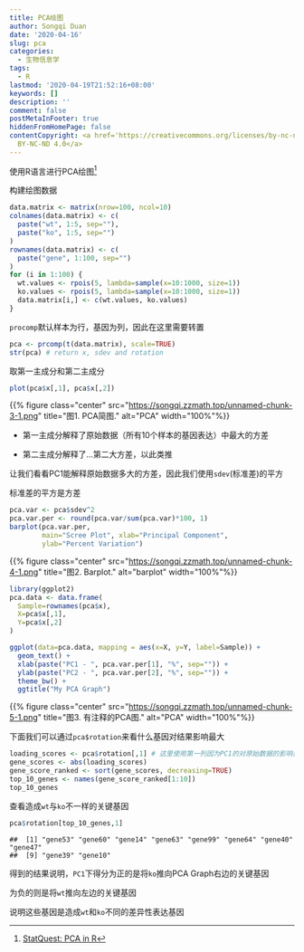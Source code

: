 ```yaml
---
title: PCA绘图
author: Songqi Duan
date: '2020-04-16'
slug: pca
categories:
  - 生物信息学
tags:
  - R
lastmod: '2020-04-19T21:52:16+08:00'
keywords: []
description: ''
comment: false
postMetaInFooter: true
hiddenFromHomePage: false
contentCopyright: <a href='https://creativecommons.org/licenses/by-nc-nd/4.0/'>CC
  BY-NC-ND 4.0</a>
---
```

使用R语言进行PCA绘图[^1]

构建绘图数据

```r
data.matrix <- matrix(nrow=100, ncol=10)
colnames(data.matrix) <- c(
  paste("wt", 1:5, sep=""),
  paste("ko", 1:5, sep="")
)
rownames(data.matrix) <- c(
  paste("gene", 1:100, sep="")
)
for (i in 1:100) {
  wt.values <- rpois(5, lambda=sample(x=10:1000, size=1))
  ko.values <- rpois(5, lambda=sample(x=10:1000, size=1))
  data.matrix[i,] <- c(wt.values, ko.values)
}
```

`procomp`默认样本为行，基因为列，因此在这里需要转置

```r
pca <- prcomp(t(data.matrix), scale=TRUE)
str(pca) # return x, sdev and rotation
```

取第一主成分和第二主成分

```r
plot(pca$x[,1], pca$x[,2]) 
```

{{% figure class="center" src="https://songqi.zzmath.top/unnamed-chunk-3-1.png" title="图1. PCA简图." alt="PCA" width="100%"%}}

- 第一主成分解释了原始数据（所有10个样本的基因表达）中最大的方差

- 第二主成分解释了...第二大方差，以此类推

让我们看看PC1能解释原始数据多大的方差，因此我们使用`sdev`(标准差)的平方

标准差的平方是方差

```r
pca.var <- pca$sdev^2
pca.var.per <- round(pca.var/sum(pca.var)*100, 1)
barplot(pca.var.per, 
        main="Scree Plot", xlab="Principal Component",
        ylab="Percent Variation")
```

{{% figure class="center" src="https://songqi.zzmath.top/unnamed-chunk-4-1.png" title="图2. Barplot." alt="barplot" width="100%"%}}

```r
library(ggplot2)
pca.data <- data.frame(
  Sample=rownames(pca$x),
  X=pca$x[,1],
  Y=pca$x[,2]
)

ggplot(data=pca.data, mapping = aes(x=X, y=Y, label=Sample)) +
  geom_text() + 
  xlab(paste("PC1 - ", pca.var.per[1], "%", sep="")) + 
  ylab(paste("PC2 - ", pca.var.per[2], "%", sep="")) + 
  theme_bw() +
  ggtitle("My PCA Graph")
```

{{% figure class="center" src="https://songqi.zzmath.top/unnamed-chunk-5-1.png" title="图3. 有注释的PCA图." alt="PCA" width="100%"%}}

下面我们可以通过`pca$rotation`来看什么基因对结果影响最大

```r
loading_scores <- pca$rotation[,1] # 这里使用第一列因为PC1的对原始数据的影响达到91%
gene_scores <- abs(loading_scores)
gene_score_ranked <- sort(gene_scores, decreasing=TRUE)
top_10_genes <- names(gene_score_ranked[1:10])
top_10_genes
```

查看造成`wt`与`ko`不一样的关键基因

```r
pca$rotation[top_10_genes,1]
```

```plaintext
##  [1] "gene53" "gene60" "gene14" "gene63" "gene99" "gene64" "gene40" "gene47"
##  [9] "gene39" "gene10"
```

得到的结果说明，`PC1`下得分为正的是将`ko`推向PCA Graph右边的关键基因

为负的则是将`wt`推向左边的关键基因

说明这些基因是造成`wt`和`ko`不同的差异性表达基因

[^1]: [StatQuest: PCA in R](https://www.youtube.com/watch?v=0Jp4gsfOLMs&list=PLblh5JKOoLUJJpBNfk8_YadPwDTO2SCbx)
